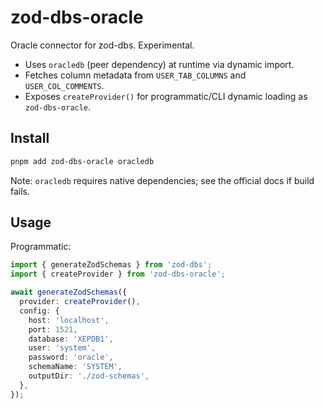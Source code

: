 # zod-dbs-oracle

Oracle connector for zod-dbs. Experimental.

- Uses `oracledb` (peer dependency) at runtime via dynamic import.
- Fetches column metadata from `USER_TAB_COLUMNS` and `USER_COL_COMMENTS`.
- Exposes `createProvider()` for programmatic/CLI dynamic loading as `zod-dbs-oracle`.

## Install

```sh
pnpm add zod-dbs-oracle oracledb
```

Note: `oracledb` requires native dependencies; see the official docs if build fails.

## Usage

Programmatic:

```ts
import { generateZodSchemas } from 'zod-dbs';
import { createProvider } from 'zod-dbs-oracle';

await generateZodSchemas({
  provider: createProvider(),
  config: {
    host: 'localhost',
    port: 1521,
    database: 'XEPDB1',
    user: 'system',
    password: 'oracle',
    schemaName: 'SYSTEM',
    outputDir: './zod-schemas',
  },
});
```
